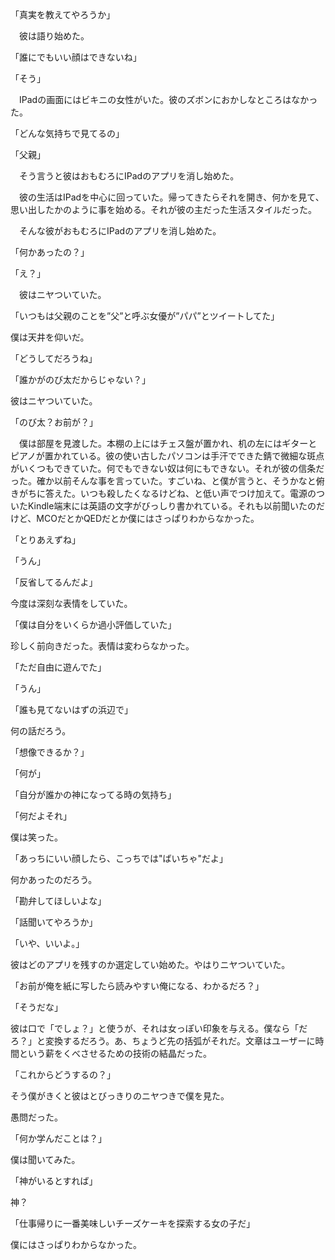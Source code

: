 「真実を教えてやろうか」

　彼は語り始めた。

「誰にでもいい顔はできないね」

「そう」

 　IPadの画面にはビキニの女性がいた。彼のズボンにおかしなところはなかった。

「どんな気持ちで見てるの」

「父親」

　そう言うと彼はおもむろにIPadのアプリを消し始めた。

　彼の生活はIPadを中心に回っていた。帰ってきたらそれを開き、何かを見て、思い出したかのように事を始める。それが彼の主だった生活スタイルだった。

　そんな彼がおもむろにIPadのアプリを消し始めた。

「何かあったの？」

「え？」

　彼はニヤついていた。

「いつもは父親のことを”父”と呼ぶ女優が”パパ”とツイートしてた」

僕は天井を仰いだ。

「どうしてだろうね」

「誰かがのび太だからじゃない？」

彼はニヤついていた。

「のび太？お前が？」

　僕は部屋を見渡した。本棚の上にはチェス盤が置かれ、机の左にはギターとピアノが置かれている。彼の使い古したパソコンは手汗でできた錆で微細な斑点がいくつもできていた。何でもできない奴は何にもできない。それが彼の信条だった。確か以前そんな事を言っていた。すごいね、と僕が言うと、そうかなと俯きがちに答えた。いつも殺したくなるけどね、と低い声でつけ加えて。電源のついたKindle端末には英語の文字がびっしり書かれている。それも以前聞いたのだけど、MCOだとかQEDだとか僕にはさっぱりわからなかった。

「とりあえずね」

「うん」

「反省してるんだよ」

今度は深刻な表情をしていた。

「僕は自分をいくらか過小評価していた」

珍しく前向きだった。表情は変わらなかった。

「ただ自由に遊んでた」

「うん」

「誰も見てないはずの浜辺で」

何の話だろう。

「想像できるか？」

「何が」

「自分が誰かの神になってる時の気持ち」

「何だよそれ」

僕は笑った。

「あっちにいい顔したら、こっちでは"ばいちゃ"だよ」

何かあったのだろう。

「勘弁してほしいよな」

「話聞いてやろうか」

「いや、いいよ。」

彼はどのアプリを残すのか選定してい始めた。やはりニヤついていた。

「お前が俺を紙に写したら読みやすい俺になる、わかるだろ？」

「そうだな」

彼は口で「でしょ？」と使うが、それは女っぽい印象を与える。僕なら「だろ？」と変換するだろう。あ、ちょうど先の括弧がそれだ。文章はユーザーに時間という薪をくべさせるための技術の結晶だった。

「これからどうするの？」

そう僕がきくと彼はとびっきりのニヤつきで僕を見た。

愚問だった。

「何か学んだことは？」

僕は聞いてみた。

「神がいるとすれば」

神？

「仕事帰りに一番美味しいチーズケーキを探索する女の子だ」

僕にはさっぱりわからなかった。
